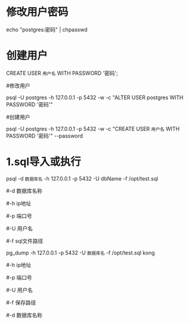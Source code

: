 # 修改用户密码

echo "postgres:密码" | chpasswd

# 创建用户

CREATE USER `用户名` WITH PASSWORD '密码';

#修改用户

psql -U postgres -h 127.0.0.1 -p 5432 -w -c "ALTER USER postgres WITH PASSWORD '密码'"

#创建用户

psql -U postgres -h 127.0.0.1 -p 5432 -w -c "CREATE USER `用户名` WITH PASSWORD '密码'" --password


# 1.sql导入或执行

psql -d `数据库名` -h 127.0.0.1 -p 5432 -U dbName -f /opt/test.sql

#-d 数据库名称

#-h ip地址

#-p 端口号

#-U 用户名

#-f sql文件路径

pg_dump  -h 127.0.0.1 -p 5432 -U `数据库名` -f /opt/test.sql kong


#-h ip地址

#-p 端口号

#-U 用户名

#-f 保存路径

#-d 数据库名称
